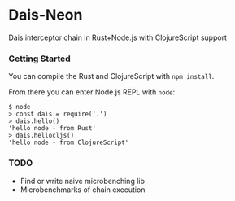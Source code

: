 # Dais-Neon

Dais interceptor chain in Rust+Node.js with ClojureScript support

### Getting Started

You can compile the Rust and ClojureScript with `npm install`.

From there you can enter Node.js REPL with `node`:

```
$ node
> const dais = require('.')
> dais.hello()
'hello node - from Rust'
> dais.hellocljs()
'hello node - from ClojureScript'
```


### TODO

 * Find or write naive microbenching lib
 * Microbenchmarks of chain execution


